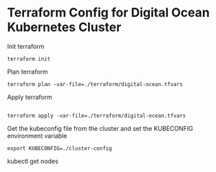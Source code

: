 # Terraform Config for Digital Ocean Kubernetes Cluster
Init terraform
```shell
terraform init
```
Plan terraform
```shell
terraform plan -var-file=./terraform/digital-ocean.tfvars
```

Apply terraform
```shell

terraform apply -var-file=./terraform/digital-ocean.tfvars
```

Get the kubeconfig file from the cluster and set the KUBECONFIG environment variable
```shell
export KUBECONFIG=./cluster-config
```
kubectl get nodes




